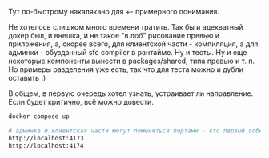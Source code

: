 Тут по-быстрому накалякано для +- примерного понимания.

Не хотелось слишком много времени тратить. Так бы и адекватный докер был, и внешка, и не такое "в лоб" рисование превью и приложения, а, скорее всего, для клиентской части - компиляция, а для админки - обузданный sfc compiler в рантайме. Ну и тесты. Ну и еще некоторые компоненты вынести в packages/shared, типа превью и т. п. Но примеры разделения уже есть, так что для теста можно и дубли оставить :)

В общем, в первую очередь хотел узнать, устраивает ли направление. Если будет критично, всё можно довести.


```bash
docker compose up

# админка и клиентская части могут поменяться портами - кто первый соберется и запустится
http://localhost:4173
http://localhost:4174
```